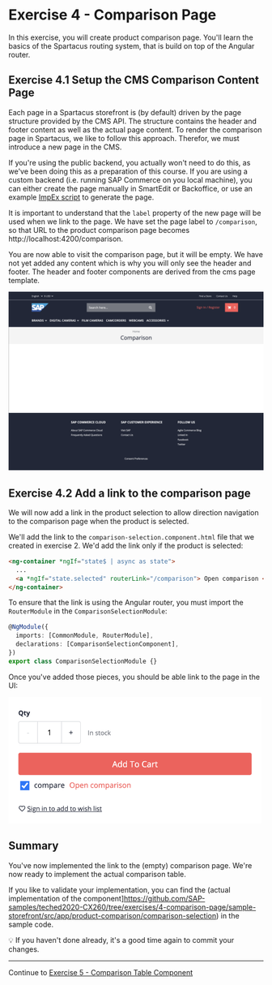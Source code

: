 # Exercise 4 - Comparison Page

In this exercise, you will create product comparison page. You'll learn the basics of the Spartacus routing system, that is build on top of the Angular router.

## Exercise 4.1 Setup the CMS Comparison Content Page

Each page in a Spartacus storefront is (by default) driven by the page structure provided by the CMS API. The structure contains the header and footer content as well as the actual page content.
To render the comparison page in Spartacus, we like to follow this approach. Therefor, we must introduce a new page in the CMS.

If you're using the public backend, you actually won't need to do this, as we've been doing this as a preparation of this course. If you are using a custom backend (i.e. running SAP Commerce on you local machine), you can either create the page manually in SmartEdit or Backoffice, or use an example [ImpEx script](./comparison-page.impex) to generate the page.

It is important to understand that the `label` property of the new page will be used when we link to the page. We have set the page label to `/comparison`, so that URL to the product comparison page becomes http://localhost:4200/comparison.

You are now able to visit the comparison page, but it will be empty. We have not yet added any content which is why you will only see the header and footer. The header and footer components are derived from the cms page template.

![alt text](./images/empty-comparison-page.png)

## Exercise 4.2 Add a link to the comparison page

We will now add a link in the product selection to allow direction navigation to the comparison page when the product is selected.

We'll add the link to the `comparison-selection.component.html` file that we created in exercise 2. We'd add the link only if the product is selected:

```html
<ng-container *ngIf="state$ | async as state">
  ...
  <a *ngIf="state.selected" routerLink="/comparison"> Open comparison </a>
</ng-container>
```

To ensure that the link is using the Angular router, you must import the `RouterModule` in the `ComparisonSelectionModule`:

```ts
@NgModule({
  imports: [CommonModule, RouterModule],
  declarations: [ComparisonSelectionComponent],
})
export class ComparisonSelectionModule {}
```

Once you've added those pieces, you should be able link to the page in the UI:

<img src="./images/comparison-page-link.png" width="500">

## Summary

You've now implemented the link to the (empty) comparison page. We're now ready to implement the actual comparison table.

If you like to validate your implementation, you can find the (actual implementation of the component]https://github.com/SAP-samples/teched2020-CX260/tree/exercises/4-comparison-page/sample-storefront/src/app/product-comparison/comparison-selection) in the sample code.

💡 If you haven't done already, it's a good time again to commit your changes.

---

Continue to [Exercise 5 - Comparison Table Component ](../exercise-5/README.md)
